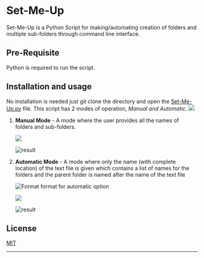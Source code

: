 # Set-Me-Up

Set-Me-Up is a Python Script for making/automating creation of folders and multiple sub-folders through command line interface.

## Pre-Requisite

Python is required to run the script.

## Installation and usage

No installation is needed just git clone the directory and open the [Set-Me-Up.py](set-me-up.py "script") file. This script has 2 modes of operation, _Manual and Automatic_.
![](https://github.com/NightOWL00/Toolbox/tree/master/Set_Me_Up/Set-Me-Up_readme/modes.png)

1. **Manual Mode** - A mode where the user provides all the names of folders and sub-folders. 
   
   ![](https://github.com/NightOWL00/Toolbox/tree/master/Set_Me_Up/Set-Me-Up_readme/manual.png)
   
   ![](https://github.com/NightOWL00/Toolbox/tree/master/Set_Me_Up/Set-Me-Up_readme/res_manual.png "result")
   
2. **Automatic Mode** - A mode where only the name (with complete location) of the text file is given which contains a list of names for the folders and the parent folder is named after the name of the text file 
   
   ![](https://github.com/NightOWL00/Toolbox/tree/master/Set_Me_Up/Set-Me-Up_readme/file.png "Format format for automatic option")
   
   ![](https://github.com/NightOWL00/Toolbox/tree/master/Set_Me_Up/Set-Me-Up_readme/auto.png)
   
   ![](https://github.com/NightOWL00/Toolbox/tree/master/Set_Me_Up/Set-Me-Up_readme/res_auto.png "result")


## License
[MIT](https://choosealicense.com/licenses/mit/)

---